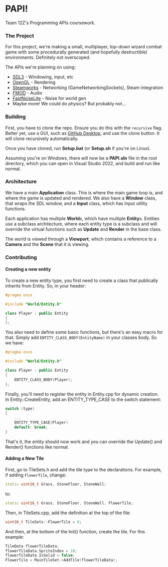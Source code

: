 # PAPI!

Team 12Z's Programming APIs coursework.

### The Project

For this project, we're making a small, multiplayer, top-down wizard combat game with some procedurally generated (and
hopefully destructible) environments. Definitely not overscoped.

The APIs we're planning on using:

- [SDL3](https://github.com/libsdl-org/SDL) - Windowing, input, etc
- [OpenGL](https://en.wikipedia.org/wiki/OpenGL) - Rendering
- [Steamworks](https://partner.steamgames.com/doc/sdk) - Networking (GameNetworkingSockets), Steam integration
- [FMOD](https://www.fmod.com/) - Audio
- [FastNoiseLite](https://github.com/Auburn/FastNoiseLite) - Noise for world gen
- Maybe more! We could do physics? But probably not...

### Building

First, you have to clone the repo. Ensure you do this with the ``recursive`` flag. Better yet, use a GUI, such
as [GitHub Desktop](https://desktop.github.com/download/), and use the clone button. It will clone recursively
automatically.

Once you have cloned, run **Setup.bat** (or **Setup.sh** if you're on Linux).

Assuming you're on Windows, there will now be a **PAPI.sln** file in the root directory, which you can open in Visual
Studio 2022, and build and run like normal.

### Architecture

We have a main **Application** class. This is where the main game loop is, and where the game is updated and rendered.
We also have a **Window** class, that wraps the SDL window, and a **Input** class, which has Input utility functions.

Each application has multiple **World**s, which have multiple **Entity**s. Entities use a subclass architecture, where
each entity type is a subclass and will override the virtual functions such as **Update** and **Render** in the base
class.

The world is viewed through a **Viewport**, which contains a reference to a **Camera** and the **Scene** that it is
viewing.

### Contributing

#### Creating a new entity

To create a new entity type, you first need to create a class that publically inherits from Entity. So, in your header:

```c++
#pragma once

#include "World/Entity.h"

class Player : public Entity
{
};
```

You also need to define some basic functions, but there's an easy macro for that. Simply add
``ENTITY_CLASS_BODY(EntityName)``
in your classes body. So we have:

```c++
#pragma once

#include "World/Entity.h"

class Player : public Entity
{
    ENTITY_CLASS_BODY(Player);
};
```

Finally, you'll need to register the entity in Entity.cpp for dynamic creation. In Entity::CreateEntity, add an
ENTITY_TYPE_CASE to the switch statement:

```c++
switch (type)
{
	...
	ENTITY_TYPE_CASE(Player)
	default: break;
}
```

That's it, the entity should now work and you can override the Update() and Render() functions like normal.

#### Adding a New Tile

First, go to TileSets.h and add the tile type to the declarations. For example, if adding ``FlowerTile``, change:
```c++
static uint16_t Grass, StoneFloor, StoneWall;
```
to:
```c++
static uint16_t Grass, StoneFloor, StoneWall, FlowerTile;
```

Then, in TileSets.cpp, add the definition at the top of the file:

```c++
uint16_t TileSets::FlowerTile = 0;
```

And then, at the bottom of the Init() function, create the tile. For this example:

```c++
TileData flowerTileData;
flowerTileData.SpriteIndex = 10;
flowerTileData.IsSolid = false;
FlowerTile = MainTileSet->AddTile(flowerTileData);
```
